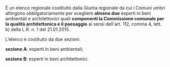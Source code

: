 È un elenco regionale costituito dalla Giunta regionale da cui i Comuni umbri attingono obbligatoriamente per scegliere **almeno due** esperti in beni ambientali e architettonici quali **componenti la Commissione comunale per la qualità architettonica e il paesaggio** ai sensi dell'art. 112, comma 4, lett. b) della L.R. n. 1 del 21.01.2015.

L’elenco è costituito da due sezioni:

**sezione A**: esperti in beni ambientali;

**sezione B**: esperti in beni architettonici.
